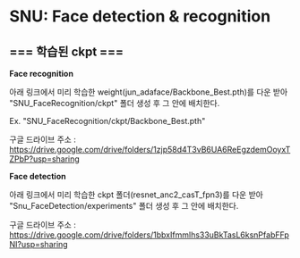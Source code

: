 # SNU: Face detection & recognition

## === 학습된 ckpt ===


**Face recognition**

아래 링크에서 미리 학습한 weight(jun_adaface/Backbone_Best.pth)를 다운 받아 "SNU_FaceRecognition/ckpt" 폴더 생성 후 그 안에 배치한다.

Ex. "SNU_FaceRecognition/ckpt/Backbone_Best.pth"

구글 드라이브 주소 : https://drive.google.com/drive/folders/1zjp58d4T3vB6UA6ReEgzdemOoyxTZPbP?usp=sharing

**Face detection**

아래 링크에서 미리 학습한 ckpt 폴더(resnet_anc2_casT_fpn3)를 다운 받아 "Snu_FaceDetection/experiments" 폴더 생성 후 그 안에 배치한다.

구글 드라이브 주소 : https://drive.google.com/drive/folders/1bbxIfmmlhs33uBkTasL6ksnPfabFFpNI?usp=sharing

